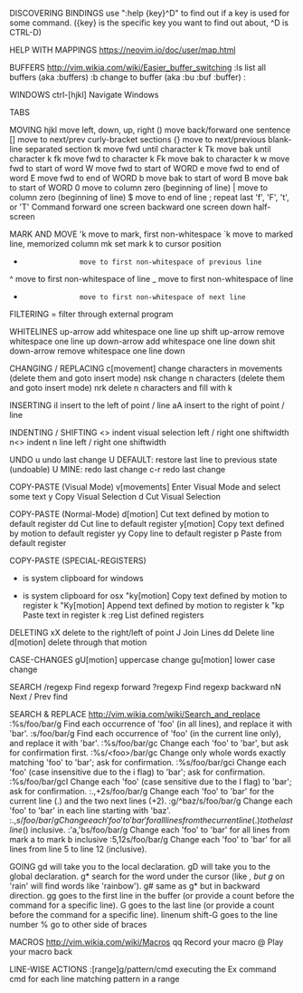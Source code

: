 DISCOVERING BINDINGS
use ":help {key}^D" to find out if
a key is used for some command.  ({key} is the specific key you want to find
out about, ^D is CTRL-D)


HELP WITH MAPPINGS
https://neovim.io/doc/user/map.html


BUFFERS
http://vim.wikia.com/wiki/Easier_buffer_switching<Paste>
:ls                 list all buffers (aka :buffers)
:b                  change to buffer (aka :bu :buf :buffer)
:

WINDOWS
ctrl-[hjkl]         Navigate Windows

TABS

MOVING
hjkl                move left, down, up, right
()                  move back/forward one sentence
[]                  move to next/prev curly-bracket sections
{}                  move to next/previous blank-line separated section
tk                  move fwd until character k
Tk                  move bak until character k
fk                  move fwd to character k
Fk                  move bak to character k
w                   move fwd to start of word
W                   move fwd to start of WORD
e                   move fwd to end of word
E                   move fwd to end of WORD
b                   move bak to start of word
B                   move bak to start of WORD
0                   move to column zero (beginning of line)
|                   move to column zero (beginning of line)
$                   move to end of line
;                   repeat last 'f', 'F', 't', or 'T' Command
<C-f>               forward one screen
<C-b>               backward one screen
<C-D>               down half-screen


MARK AND MOVE
'k                   move to mark, first non-whitespace
`k                   move to marked line, memorized column
mk                  set mark k to cursor position

-                   move to first non-whitespace of previous line
^                   move to first non-whitespace of line
_                   move to first non-whitespace of line
+                   move to first non-whitespace of next line

FILTERING
=                   filter through external program

WHITELINES
up-arrow            add whitespace one line up
shift up-arrow      remove whitespace one line up
down-arrow          add whitespace one line down
shit down-arrow     remove whitespace one line down

CHANGING / REPLACING
c[movement]         change characters in movements (delete them and goto insert mode)
nsk                 change n characters (delete them and goto insert mode)
nrk                 delete n characters and fill with k

INSERTING
iI                  insert to the left of point / line
aA                  insert to the right of point / line

INDENTING / SHIFTING
<>                  indent visual selection left / right one shiftwidth
n<>                 indent n line left / right one shiftwidth

UNDO
u                   undo last change
U                   DEFAULT: restore last line to previous state (undoable)
U                   MINE: redo last change
c-r                 redo last change

COPY-PASTE (Visual Mode)
v[movements]        Enter Visual Mode and select some text
y                   Copy Visual Selection
d                   Cut Visual Selection

COPY-PASTE (Normal-Mode)
d[motion]           Cut text defined by motion to default register
dd                  Cut line to default register
y[motion]           Copy text defined by motion to default register
yy                  Copy line to default register
p                   Paste from default register

COPY-PASTE (SPECIAL-REGISTERS)
* is system clipboard for windows
+ is system clipboard for osx
"ky[motion]         Copy text defined by motion to register k
"Ky[motion]         Append text defined by motion to register k
"kp                 Paste text in register k
:reg                List defined registers

DELETING
xX                  delete to the right/left of point
J                   Join Lines
dd                  Delete line
d[motion]           delete through that motion

CASE-CHANGES
gU[motion]          uppercase change
gu[motion]          lower case change

SEARCH
/regexp             Find regexp forward
?regexp             Find regexp backward
nN                  Next / Prev find

SEARCH & REPLACE
http://vim.wikia.com/wiki/Search_and_replace
:%s/foo/bar/g       Find each occurrence of 'foo' (in all lines), and replace it with 'bar'.
:s/foo/bar/g        Find each occurrence of 'foo' (in the current line only), and replace it with 'bar'.
:%s/foo/bar/gc      Change each 'foo' to 'bar', but ask for confirmation first.
:%s/\<foo\>/bar/gc  Change only whole words exactly matching 'foo' to 'bar'; ask for confirmation.
:%s/foo/bar/gci     Change each 'foo' (case insensitive due to the i flag) to 'bar'; ask for confirmation.
:%s/foo/bar/gcI     Change each 'foo' (case sensitive due to the I flag) to 'bar'; ask for confirmation.
:.,+2s/foo/bar/g    Change each 'foo' to 'bar' for the current line (.) and the two next lines (+2).
:g/^baz/s/foo/bar/g Change each 'foo' to 'bar' in each line starting with 'baz'.
:.,$s/foo/bar/g     Change each 'foo' to 'bar' for all lines from the current line (.) to the last line ($) inclusive.
:'a,'bs/foo/bar/g   Change each 'foo' to 'bar' for all lines from mark a to mark b inclusive
:5,12s/foo/bar/g   	Change each 'foo' to 'bar' for all lines from line 5 to line 12 (inclusive).



GOING
gd                  will take you to the local declaration.
gD                  will take you to the global declaration.
g*                  search for the word under the cursor (like *, but g* on 'rain' will find words like 'rainbow').
g#                  same as g* but in backward direction.
gg                  goes to the first line in the buffer (or provide a count before the command for a specific line).
G                   goes to the last line (or provide a count before the command for a specific line).
linenum shift-G     goes to the line number
%                   go to other side of braces

MACROS
http://vim.wikia.com/wiki/Macros
q<letter><commands>q    Record your macro
@<letter>               Play your macro back

LINE-WISE ACTIONS
:[range]g/pattern/cmd   executing the Ex command cmd for each line matching pattern in a range
